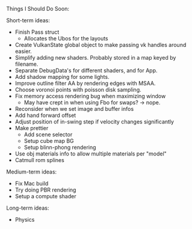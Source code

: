 Things I Should Do Soon:

Short-term ideas:
- Finish Pass struct
  - Allocates the Ubos for the layouts
- Create VulkanState global object to make passing vk handles around easier.
- Simplify adding new shaders. Probably stored in a map keyed by filename.
- Separate DebugData's for different shaders, and for App.
- Add shadow mapping for some lights.
- Improve outline filter AA by rendering edges with MSAA.
- Choose voronoi points with poisson disk sampling.
- Fix memory access rendering bug when maximizing window
  - May have crept in when using Fbo for swaps? -> nope.
- Reconsider when we set image and buffer infos
- Add hand forward offset
- Adjust position of in-swing step if velocity changes significantly
- Make prettier
  - Add scene selector
  - Setup cube map BG
  - Setup blinn-phong rendering
- Use obj materials info to allow multiple materials per "model"
- Catmull rom splines

Medium-term ideas:
- Fix Mac build
- Try doing PBR rendering
- Setup a compute shader

Long-term ideas:
- Physics
